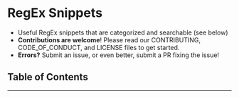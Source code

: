 # RegEx Snippets
* Useful RegEx snippets that are categorized and searchable (see below)
* **Contributions are welcome**! Please read our CONTRIBUTING, CODE_OF_CONDUCT, and LICENSE files to get started.  
* **Errors?** Submit an issue, or even better, submit a PR fixing the issue!

## Table of Contents

---
